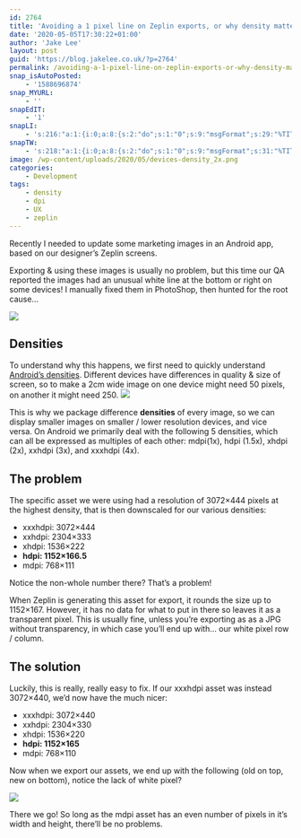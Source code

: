 ```yaml
---
id: 2764
title: 'Avoiding a 1 pixel line on Zeplin exports, or why density matters'
date: '2020-05-05T17:30:22+01:00'
author: 'Jake Lee'
layout: post
guid: 'https://blog.jakelee.co.uk/?p=2764'
permalink: /avoiding-a-1-pixel-line-on-zeplin-exports-or-why-density-matters/
snap_isAutoPosted:
    - '1588696874'
snap_MYURL:
    - ''
snapEdIT:
    - '1'
snapLI:
    - 's:216:"a:1:{i:0;a:8:{s:2:"do";s:1:"0";s:9:"msgFormat";s:29:"%TITLE% %HCATS% %HTAGS% %URL%";s:8:"postType";s:1:"A";s:9:"isAutoImg";s:1:"A";s:8:"imgToUse";s:0:"";s:9:"isAutoURL";s:1:"A";s:8:"urlToUse";s:0:"";s:4:"doLI";i:0;}}";'
snapTW:
    - 's:218:"a:1:{i:0;a:8:{s:2:"do";s:1:"0";s:9:"msgFormat";s:31:"%TITLE% (%HCATS% %HTAGS%) %URL%";s:8:"attchImg";s:1:"0";s:9:"isAutoImg";s:1:"A";s:8:"imgToUse";s:0:"";s:9:"isAutoURL";s:1:"A";s:8:"urlToUse";s:0:"";s:4:"doTW";i:0;}}";'
image: /wp-content/uploads/2020/05/devices-density_2x.png
categories:
    - Development
tags:
    - density
    - dpi
    - UX
    - zeplin
---
```


Recently I needed to update some marketing images in an Android app, based on our designer’s Zeplin screens.

Exporting &amp; using these images is usually no problem, but this time our QA reported the images had an unusual white line at the bottom or right on some devices! I manually fixed them in PhotoShop, then hunted for the root cause…

[![](https://i2.wp.com/blog.jakelee.co.uk/wp-content/uploads/2020/05/FYR8IXi.png?resize=700%2C267&ssl=1)](https://i2.wp.com/blog.jakelee.co.uk/wp-content/uploads/2020/05/FYR8IXi.png?ssl=1)

## Densities

To understand why this happens, we first need to quickly understand [Android’s densities](https://developer.android.com/training/multiscreen/screendensities). Different devices have differences in quality &amp; size of screen, so to make a 2cm wide image on one device might need 50 pixels, on another it might need 250. [![](https://i2.wp.com/blog.jakelee.co.uk/wp-content/uploads/2020/05/devices-density_2x.png?resize=700%2C266&ssl=1)](https://i2.wp.com/blog.jakelee.co.uk/wp-content/uploads/2020/05/devices-density_2x.png?ssl=1)

This is why we package difference **densities** of every image, so we can display smaller images on smaller / lower resolution devices, and vice versa. On Android we primarily deal with the following 5 densities, which can all be expressed as multiples of each other: mdpi(1x), hdpi (1.5x), xhdpi (2x), xxhdpi (3x), and xxxhdpi (4x).

## The problem

The specific asset we were using had a resolution of 3072×444 pixels at the highest density, that is then downscaled for our various densities:

- xxxhdpi: 3072×444
- xxhdpi: 2304×333
- xhdpi: 1536×222
- **hdpi: 1152×166.5**
- mdpi: 768×111

Notice the non-whole number there? That’s a problem!

When Zeplin is generating this asset for export, it rounds the size up to 1152×167. However, it has no data for what to put in there so leaves it as a transparent pixel. This is usually fine, unless you’re exporting as as a JPG without transparency, in which case you’ll end up with… our white pixel row / column.

## The solution

Luckily, this is really, really easy to fix. If our xxxhdpi asset was instead 3072×440, we’d now have the much nicer:

- xxxhdpi: 3072×440
- xxhdpi: 2304×330
- xhdpi: 1536×220
- **hdpi: 1152×165**
- mdpi: 768×110

Now when we export our assets, we end up with the following (old on top, new on bottom), notice the lack of white pixel?

[![](https://i1.wp.com/blog.jakelee.co.uk/wp-content/uploads/2020/05/I7zOvZi.png?resize=700%2C255&ssl=1)](https://i1.wp.com/blog.jakelee.co.uk/wp-content/uploads/2020/05/I7zOvZi.png?ssl=1)

There we go! So long as the mdpi asset has an even number of pixels in it’s width and height, there’ll be no problems.